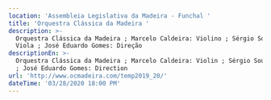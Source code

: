 ```yaml
---
location: 'Assembleia Legislativa da Madeira - Funchal '
title: 'Orquestra Clássica da Madeira '
description: >-
  Orquestra Clássica da Madeira ; Marcelo Caldeira: Violino ; Sérgio Sousa:
  Viola ; José Eduardo Gomes: Direção
descriptionEn: >-
  Orquestra Clássica da Madeira ; Marcelo Caldeira: Violin ; Sérgio Sousa: Viola
  ; José Eduardo Gomes: Direction 
url: 'http://www.ocmadeira.com/temp2019_20/'
dateTime: '03/28/2020 18:00 PM'
---
```



